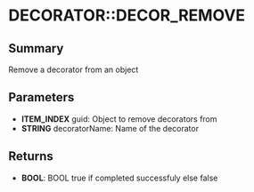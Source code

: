# DECORATOR::DECOR_REMOVE

## Summary
Remove a decorator from an object

## Parameters
* **ITEM_INDEX** guid: Object to remove decorators from
* **STRING** decoratorName: Name of the decorator

## Returns
* **BOOL**: BOOL true if completed successfuly else false